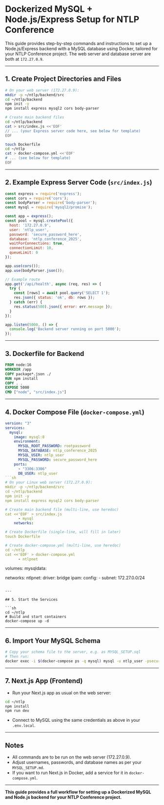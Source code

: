 # Dockerized MySQL + Node.js/Express Setup for NTLP Conference

This guide provides step-by-step commands and instructions to set up a Node.js/Express backend with a MySQL database using Docker, tailored for your NTLP Conference project. The web server and database server are both at `172.27.0.9`.

---

## 1. Create Project Directories and Files

```sh
# On your web server (172.27.0.9):
mkdir -p ~/ntlp/backend/src
cd ~/ntlp/backend
npm init -y
npm install express mysql2 cors body-parser

# Create main backend files
cd ~/ntlp/backend
cat > src/index.js <<'EOF'
// ... (your Express server code here, see below for template)
EOF

touch Dockerfile
cd ~/ntlp
cat > docker-compose.yml <<'EOF'
# ... (see below for template)
EOF
```

---

## 2. Example Express Server Code (`src/index.js`)

```js
const express = require('express');
const cors = require('cors');
const bodyParser = require('body-parser');
const mysql = require('mysql2/promise');

const app = express();
const pool = mysql.createPool({
  host: '172.27.0.9',
  user: 'ntlp_user',
  password: 'secure_password_here',
  database: 'ntlp_conference_2025',
  waitForConnections: true,
  connectionLimit: 10,
  queueLimit: 0
});

app.use(cors());
app.use(bodyParser.json());

// Example route
app.get('/api/health', async (req, res) => {
  try {
    const [rows] = await pool.query('SELECT 1');
    res.json({ status: 'ok', db: rows });
  } catch (err) {
    res.status(500).json({ error: err.message });
  }
});

app.listen(5000, () => {
  console.log('Backend server running on port 5000');
});
```

---

## 3. Dockerfile for Backend

```Dockerfile
FROM node:16
WORKDIR /app
COPY package*.json ./
RUN npm install
COPY . .
EXPOSE 5000
CMD ["node", "src/index.js"]
```

---

## 4. Docker Compose File (`docker-compose.yml`)

```yaml
version: "3"
services:
  mysql:
    image: mysql:8
    environment:
      MYSQL_ROOT_PASSWORD: rootpassword
      MYSQL_DATABASE: ntlp_conference_2025
      MYSQL_USER: ntlp_user
      MYSQL_PASSWORD: secure_password_here
    ports:
      - "3306:3306"
      DB_USER: ntlp_user
```sh
# On your Linux web server (172.27.0.9):
mkdir -p ~/ntlp/backend/src
cd ~/ntlp/backend
npm init -y
npm install express mysql2 cors body-parser

# Create main backend file (multi-line, use heredoc)
cat <<'EOF' > src/index.js
      - mysql
    networks:

# Create Dockerfile (single-line, will fill in later)
touch Dockerfile

# Create docker-compose.yml (multi-line, use heredoc)
cd ~/ntlp
cat <<'EOF' > docker-compose.yml
      - ntlpnet

```
volumes:
  mysqldata:

networks:
  ntlpnet:
    driver: bridge
    ipam:
      config:
        - subnet: 172.27.0.0/24
```

---

## 5. Start the Services

```sh
cd ~/ntlp
# Build and start containers
docker-compose up -d
```

---

## 6. Import Your MySQL Schema

```sh
# Copy your schema file to the server, e.g. as MYSQL_SETUP.sql
# Then run:
docker exec -i $(docker-compose ps -q mysql) mysql -u ntlp_user -psecure_password_here ntlp_conference_2025 < MYSQL_SETUP.sql
```

---

## 7. Next.js App (Frontend)

- Run your Next.js app as usual on the web server:

```sh
cd ~/ntlp
npm install
npm run dev
```

- Connect to MySQL using the same credentials as above in your `.env.local`.

---

## Notes
- All commands are to be run on the web server (172.27.0.9).
- Adjust usernames, passwords, and database names as per your `MYSQL_SETUP.md`.
- If you want to run Next.js in Docker, add a service for it in `docker-compose.yml`.

---

**This guide provides a full workflow for setting up a Dockerized MySQL and Node.js backend for your NTLP Conference project.**
